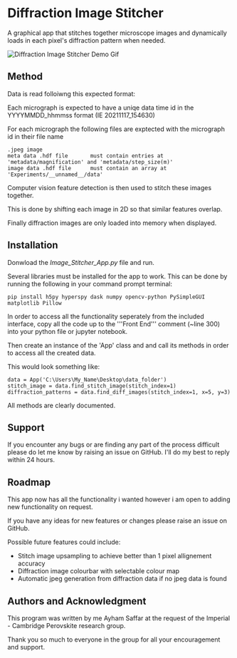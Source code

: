 # Diffraction Image Stitcher

A graphical app that stitches together microscope images and dynamically loads in each pixel's diffraction pattern when needed.

![Diffraction Image Stitcher Demo Gif](https://media.giphy.com/media/UDU0L4m2JzESLGVdPf/giphy.gif)

## Method

Data is read folloiwng this expected format:

Each micrograph is expected to have a uniqe data time id in the YYYYMMDD_hhmmss format (IE 20211117_154630)

For each micrograph the following files are exptected with the micrograph id in their file name

    .jpeg image           
    meta data .hdf file       must contain entries at 'metadata/magnification' and 'metadata/step_size(m)'
    image data .hdf file      must contain an array at 'Experiments/__unnamed__/data'

Computer vision feature detection is then used to stitch these images together.

This is done by shifting each image in 2D so that similar features overlap.

Finally diffraction images are only loaded into memory when displayed.

## Installation

Donwload the *Image_Stitcher_App.py* file and run.

Several libraries must be installed for the app to work. This can be done by running the following in your command prompt terminal:

    pip install h5py hyperspy dask numpy opencv-python PySimpleGUI matplotlib Pillow

In order to access all the functionality seperately from the included interface, copy all the code up to the '''Front End''' comment (~line 300) into your python file or jupyter notebook.

Then create an instance of the 'App' class and and call its methods in order to access all the created data.

This would look something like:

    data = App('C:\Users\My_Name\Desktop\data_folder')
    stitch_image = data.find_stitch_image(stitch_index=1)
    diffraction_patterns = data.find_diff_images(stitch_index=1, x=5, y=3)
 
All methods are clearly documented. 

## Support

If you encounter any bugs or are finding any part of the process difficult please do let me know by raising an issue on GitHub. I'll do my best to reply within 24 hours.

## Roadmap

This app now has all the functionality i wanted however i am open to adding new functionality on request.

If you have any ideas for new features or changes please raise an issue on GitHub.

Possible future features could include:

- Stitch image upsampling to achieve better than 1 pixel allignement accuracy
- Diffraction image colourbar with selectable colour map
- Automatic jpeg generation from diffraction data if no jpeg data is found

## Authors and Acknowledgment

This program was written by me Ayham Saffar at the request of the Imperial - Cambridge Perovskite research group.

Thank you so much to everyone in the group for all your encouragement and support.
